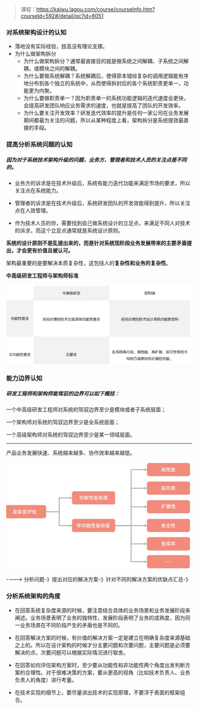 > 课程：https://kaiwu.lagou.com/course/courseInfo.htm?courseId=592#/detail/pc?id=6051

### 对系统架构设计的认知

- 落地没有实际经验，拔高没有理论支撑。
- 为什么做架构拆分 
  - 为什么做架构拆分？通常最直接目的就是做系统之间解耦、子系统之间解耦，或模块之间的解耦。
  - 为什么要做系统解耦？系统解耦后，使得原本错综复杂的调用逻辑能有序地分布到各个独立的系统中，从而使得拆封后的各个系统职责更单一，功能更为内聚。
  - 为什么要做职责单一？因为职责单一的系统功能逻辑的迭代速度会更快，会提高研发团队响应业务需求的速度，也就是提高了团队的开发效率。
  - 为什么要关注开发效率？研发迭代效率的提升是任何一家公司在业务发展期间都最为关注的问题，所以从某种程度上看，架构拆分是系统提效最直接的手段。

### 提高分析系统问题的认知

##### 因为对于系统技术架构升级的问题，业务方、管理者和技术人员的关注点是不同的。

- 业务方的诉求是在技术升级后，系统有能力迭代功能来满足市场的要求，所以关注点在系统能力。

- 管理者的诉求是在技术升级后，系统研发团队的开发效能得到提升，所以关注点在人效管理。

- 作为技术人员的你，需要找到自己做系统设计的立足点，来满足不同人对技术的诉求，而这个立足点通常就是系统设计原则。

  

**系统的设计原则不是乱提出来的，而是针对系统现阶段业务发展带来的主要矛盾提出，才会更有价值且被认可。** 



架构最重要的是要解决本质复杂性，这包括人的**复杂性和业务的复杂性**。

**中高级研发工程师与架构师标准**

![image-20210102230538835](assets/image-20210102230538835.png)

### 能力边界认知

##### 研发工程师和架构师能驾驭的边界可以如下概括：

一个中高级研发工程师对系统的驾驭边界至少是模块或者子系统层面；

一个架构师对系统的驾驭边界至少是全系统层面；

一个高级架构师对系统的驾驭边界至少是某一领域层面。

---

产品业务发展快速、系统越来越多、协作效率越来越低。

![image-20210102233352526](assets/image-20210102233352526.png)

----> 分析问题-》提出对应的解决方案-》针对不同的解决方案的优缺点汇总-》

### 分析系统架构的角度

- 在回答系统复杂度来源的时候，要注意结合具体的业务场景和业务发展阶段来阐述。业务场景表明了业务的独特性，发展阶段表明了业务的成熟度，因为同一业务场景在不同阶段产生的矛盾也是不同的。

- 在回答解决方案的时候，有价值的解决方案一定是建立在明确复杂度来源基础之上的。所以在设计架构的时候才分主要问题和次要问题，主要问题是必须要解决的点，次要问题可以根据实际情况进行取舍。

- 在回答如何评估架构方案时，至少要从功能性和非功能性两个角度出发判断方案的合理性。对于很难决策的方案，要从更高的视角（比如技术负责人、业务负责人的角度）进行考量。

- 在技术实现的细节上，要尽量讲出技术的实现原理，不要浮于表面的框架组合。